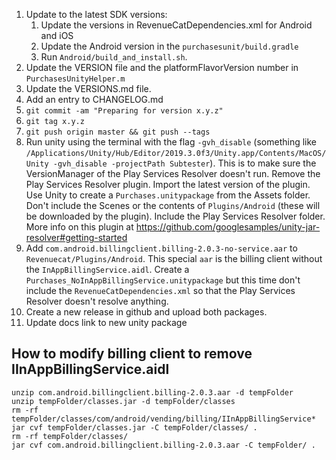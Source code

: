 1. Update to the latest SDK versions:
   1. Update the versions in RevenueCatDependencies.xml for Android and iOS
   1. Update the Android version in the `purchasesunit/build.gradle`
   1. Run `Android/build_and_install.sh`.
1. Update the VERSION file and the platformFlavorVersion number in `PurchasesUnityHelper.m`
1. Update the VERSIONS.md file.
1. Add an entry to CHANGELOG.md
1. `git commit -am "Preparing for version x.y.z"`
1. `git tag x.y.z`
1. `git push origin master && git push --tags`
1. Run unity using the terminal with the flag `-gvh_disable` (something like `/Applications/Unity/Hub/Editor/2019.3.0f3/Unity.app/Contents/MacOS/Unity -gvh_disable -projectPath Subtester`). This is to make sure the VersionManager of the Play Services Resolver doesn't run. Remove the Play Services Resolver plugin. Import the latest version of the plugin. Use Unity to create a `Purchases.unitypackage` from the Assets folder. Don't include the Scenes or the contents of `Plugins/Android` (these will be downloaded by the plugin). Include the Play Services Resolver folder. More info on this plugin at https://github.com/googlesamples/unity-jar-resolver#getting-started
1. Add `com.android.billingclient.billing-2.0.3-no-service.aar` to `Revenuecat/Plugins/Android`. This special `aar` is the billing client without the `InAppBillingService.aidl`. Create a `Purchases_NoInAppBillingService.unitypackage` but this time don't include the `RevenueCatDependencies.xml` so that the Play Services Resolver doesn't resolve anything.
1. Create a new release in github and upload both packages.
1. Update docs link to new unity package


## How to modify billing client to remove IInAppBillingService.aidl

```
unzip com.android.billingclient.billing-2.0.3.aar -d tempFolder
unzip tempFolder/classes.jar -d tempFolder/classes
rm -rf tempFolder/classes/com/android/vending/billing/IInAppBillingService*
jar cvf tempFolder/classes.jar -C tempFolder/classes/ .
rm -rf tempFolder/classes/
jar cvf com.android.billingclient.billing-2.0.3.aar -C tempFolder/ .
```

